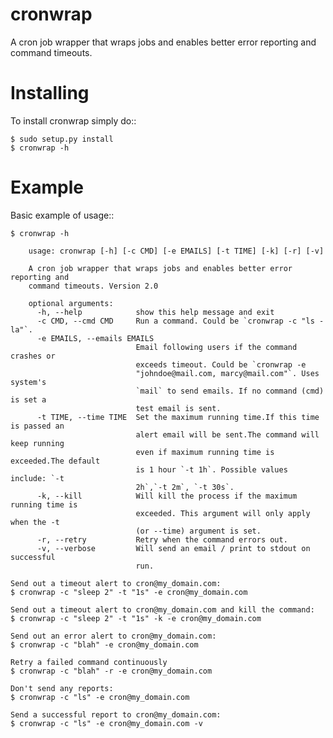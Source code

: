 cronwrap
===========================================

A cron job wrapper that wraps jobs and enables better error reporting and command timeouts.


Installing
===========

To install cronwrap simply do::

    $ sudo setup.py install
    $ cronwrap -h


Example
===========

Basic example of usage::

    $ cronwrap -h

        usage: cronwrap [-h] [-c CMD] [-e EMAILS] [-t TIME] [-k] [-r] [-v]

        A cron job wrapper that wraps jobs and enables better error reporting and
        command timeouts. Version 2.0

        optional arguments:
          -h, --help            show this help message and exit
          -c CMD, --cmd CMD     Run a command. Could be `cronwrap -c "ls -la"`.
          -e EMAILS, --emails EMAILS
                                Email following users if the command crashes or
                                exceeds timeout. Could be `cronwrap -e
                                "johndoe@mail.com, marcy@mail.com"`. Uses system's
                                `mail` to send emails. If no command (cmd) is set a
                                test email is sent.
          -t TIME, --time TIME  Set the maximum running time.If this time is passed an
                                alert email will be sent.The command will keep running
                                even if maximum running time is exceeded.The default
                                is 1 hour `-t 1h`. Possible values include: `-t
                                2h`,`-t 2m`, `-t 30s`.
          -k, --kill            Will kill the process if the maximum running time is
                                exceeded. This argument will only apply when the -t
                                (or --time) argument is set.
          -r, --retry           Retry when the command errors out.
          -v, --verbose         Will send an email / print to stdout on successful
                                run.

    Send out a timeout alert to cron@my_domain.com:
    $ cronwrap -c "sleep 2" -t "1s" -e cron@my_domain.com
    
    Send out a timeout alert to cron@my_domain.com and kill the command:
    $ cronwrap -c "sleep 2" -t "1s" -k -e cron@my_domain.com

    Send out an error alert to cron@my_domain.com:
    $ cronwrap -c "blah" -e cron@my_domain.com
    
    Retry a failed command continuously
    $ cronwrap -c "blah" -r -e cron@my_domain.com

    Don't send any reports:
    $ cronwrap -c "ls" -e cron@my_domain.com

    Send a successful report to cron@my_domain.com:
    $ cronwrap -c "ls" -e cron@my_domain.com -v
